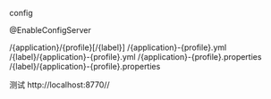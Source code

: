 config

@EnableConfigServer

/{application}/{profile}[/{label}]
/{application}-{profile}.yml
/{label}/{application}-{profile}.yml
/{application}-{profile}.properties
/{label}/{application}-{profile}.properties

测试 
http://localhost:8770/<prop>/<profile>
